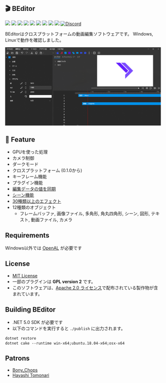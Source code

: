 ## 🎬 BEditor

![](https://img.shields.io/github/issues/b-editor/BEditor)
![](https://img.shields.io/github/forks/b-editor/BEditor)
![](https://img.shields.io/github/stars/b-editor/BEditor)
![](https://img.shields.io/github/license/b-editor/BEditor)
![](https://img.shields.io/github/downloads/b-editor/BEditor/total)
![](https://img.shields.io/github/v/release/b-editor/BEditor)
![](https://img.shields.io/github/repo-size/b-editor/BEditor)
![](https://github.com/b-editor/BEditor/workflows/Debug%20Build%20&%20Test/badge.svg)
![](https://github.com/b-editor/BEditor/workflows/CodeQL/badge.svg)
[![Discord](https://img.shields.io/discord/868076100511760385.svg?label=&logo=discord&logoColor=ffffff&color=7389D8&labelColor=6A7EC2)](https://discord.gg/Bm3pnVc928)

BEditorはクロスプラットフォームの動画編集ソフトウェアです。
Windows, Linuxで動作を確認しました。

<img src="https://raw.githubusercontent.com/b-editor/BEditor/main/docs/imgs/ScreenShot_1.png" width="700" />

## 📖 Feature

* GPUを使った処理
* カメラ制御
* ダークモード
* クロスプラットフォーム (0.1.0から)
* キーフレーム機能
* プラグイン機能
* [編集データの値を同期](https://beditor.net/Document/how-to-use/data-binding)
* [シーン機能](https://beditor.net/Document/keywords/scene)
* [30種類以上のエフェクト](https://beditor.net/Document/effects/overview)
* 12種類のオブジェクト
    * フレームバッファ, 画像ファイル, 多角形, 角丸四角形, シーン, 図形, テキスト, 動画ファイル, カメラ

## Requirements

Windows以外では [OpenAL](https://www.openal.org/) 
が必要です

## License

* [MIT License](https://github.com/b-editor/BEditor/blob/main/LICENSE)
* 一部のプラグインは __GPL version 2__ です。
* このソフトウェアは、[Apache 2.0 ライセンス](http://www.apache.org/licenses/LICENSE-2.0)で配布されている製作物が含まれています。

## Building BEditor

* .NET 5.0 SDK が必要です
* 以下のコマンドを実行すると `./publish` に出力されます。
```
dotnet restore
dotnet cake --runtime win-x64;ubuntu.18.04-x64;osx-x64
```

## Patrons

- [Bony_Chops](https://www.patreon.com/user/creators?u=52944861)
- [Hayashi Tomonari](https://www.patreon.com/user/creators?u=62872137)
